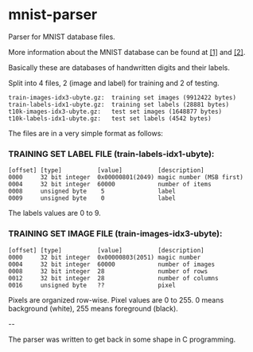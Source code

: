 mnist-parser
============

Parser for MNIST database files.

More information about the MNIST database can be found at [[1]](http://yann.lecun.com/exdb/mnist/) and [[2]](http://en.wikipedia.org/wiki/MNIST_database).

Basically these are databases of handwritten digits and their labels.

Split into 4 files, 2 (image and label) for training and 2 of testing.

````
train-images-idx3-ubyte.gz:  training set images (9912422 bytes) 
train-labels-idx1-ubyte.gz:  training set labels (28881 bytes) 
t10k-images-idx3-ubyte.gz:   test set images (1648877 bytes) 
t10k-labels-idx1-ubyte.gz:   test set labels (4542 bytes)
````

The files are in a very simple format as follows:

### TRAINING SET LABEL FILE (train-labels-idx1-ubyte):

````
[offset] [type]          [value]          [description]
0000     32 bit integer  0x00000801(2049) magic number (MSB first)
0004     32 bit integer  60000            number of items
0008     unsigned byte    5               label
0009     unsigned byte    0               label
````
The labels values are 0 to 9.

### TRAINING SET IMAGE FILE (train-images-idx3-ubyte):

````
[offset] [type]          [value]          [description]
0000     32 bit integer  0x00000803(2051) magic number
0004     32 bit integer  60000            number of images
0008     32 bit integer  28               number of rows
0012     32 bit integer  28               number of columns
0016     unsigned byte   ??               pixel
````

Pixels are organized row-wise. Pixel values are 0 to 255. 0 means background
(white), 255 means foreground (black).

--

The parser was written to get back in some shape in C programming.

